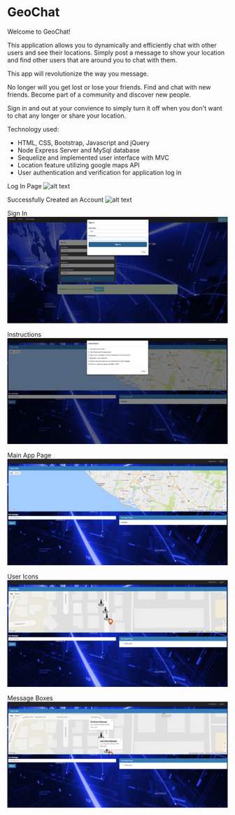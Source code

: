 # GeoChat

Welcome to GeoChat! 

This application allows you to dynamically and efficiently chat with other users and see their locations. Simply post a message to show your location and find other users that are around you to chat with them. 

This app will revolutionize the way you message.

No longer will you get lost or lose your friends.
Find and chat with new friends.
Become part of a community and discover new people.

Sign in and out at your convience to simply turn it off when you don't want to chat any longer or share your location.


Technology used:

- HTML, CSS, Bootstrap, Javascript and jQuery
- Node Express Server and MySql database
- Sequelize and implemented user interface with MVC
- Location feature utilizing google maps API
- User authentication and verification for application log in


Log In Page
 ![alt text](public/images/ScreenShot1.png)

Successfully Created an Account
 ![alt text](public/images/ScreenShot2.png)

Sign In
 ![alt text](public/images/ScreenShot3.png)

Instructions
 ![alt text](public/images/ScreenShot4.png)

Main App Page
 ![alt text](public/images/ScreenShot5.png)

User Icons
 ![alt text](public/images/ScreenShot6.png)

 Message Boxes
 ![alt text](public/images/ScreenShot7.png)


